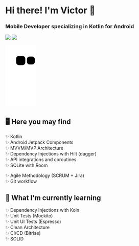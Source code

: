 # Hi there! I'm Victor 👋
### Mobile Developer specializing in Kotlin for Android

<div> 
 <a href="discordapp.com/users/Victor Damião#7776" target="_blank"><img src="https://img.shields.io/badge/Discord-7289DA?style=for-the-badge&logo=discord&logoColor=white" target="_blank"></a> 
  <a href="https://www.linkedin.com/in/victor-augusto-saade-dami%C3%A3o-2a23b3114/" target="_blank"><img src="https://img.shields.io/badge/-LinkedIn-%230077B5?style=for-the-badge&logo=linkedin&logoColor=white" target="_blank"></a> 
 
  ![Snake animation](https://github.com/rafaballerini/rafaballerini/blob/output/github-contribution-grid-snake.svg)
 
</div>


## 🖥️ Here you may find

✨ Kotlin<br>
✨ Android Jetpack Components<br>
✨ MVVM/MVP Architecture<br>
✨ Dependency Injections with Hilt (dagger)<br>
✨ API integrations and coroutines<br>
✨ SQLite with Room<br>

✨ Agile Methodology (SCRUM + Jira)<br>
✨ Git workflow 


## 🌱 What I'm currently learning

✨ Dependency Injections with Koin<br>
✨ Unit Tests (Mockito)<br>
✨ Unit UI Tests (Espresso)<br>
✨ Clean Architecture<br>
✨ CI/CD (Bitrise)<br>
✨ SOLID
